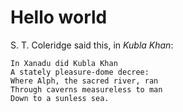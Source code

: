 # Hello world

S. T. Coleridge said this, in *Kubla Khan*:

```
In Xanadu did Kubla Khan
A stately pleasure-dome decree:
⁠Where Alph, the sacred river, ran
Through caverns measureless to man
Down to a sunless sea.
```
